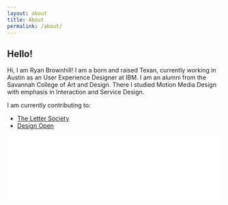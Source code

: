 ```yaml
---
layout: about
title: About
permalink: /about/
---
```


## Hello!

Hi, I am Ryan Brownhill! I am a born and raised Texan, currently working in Austin as an User Experience Designer at IBM. I am an alumni from the Savannah College of Art and Design. There I studied Motion Media Design with emphasis in Interaction and Service Design. 

I am currently contributing to:

* [The Letter Society](http://lettersociety.com/)
* [Design Open](http://designopen.org/)

<script src="//instansive.com/widget/js/instansive.js"></script><iframe src="//instansive.com/widgets/875bdc2c156ecb1891bc104e7e7a3ff2e24bfd87.html" id="instansive_875bdc2c15" name="instansive_875bdc2c15"  scrolling="no" allowtransparency="true" class="instansive-widget" style="width: 100%; border: 0; overflow: hidden;"></iframe>